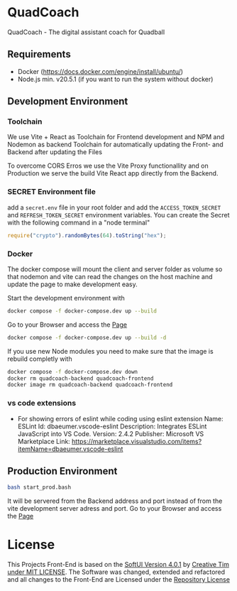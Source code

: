 # QuadCoach

QuadCoach - The digital assistant coach for Quadball

## Requirements

- Docker (https://docs.docker.com/engine/install/ubuntu/)
- Node.js min. v20.5.1 (if you want to run the system without docker)

## Development Environment

### Toolchain

We use Vite + React as Toolchain for Frontend development and NPM and Nodemon as backend Toolchain for automatically updating the Front- and Backend after updating the Files

To overcome CORS Erros we use the Vite Proxy functionallity and on Production we serve the build Vite React app directly from the Backend.

### SECRET Environment file

add a `secret.env` file in your root folder and add the `ACCESS_TOKEN_SECRET` and `REFRESH_TOKEN_SECRET` environment variables.
You can create the Secret with the following command in a "node terminal"

```node.js
require("crypto").randomBytes(64).toString("hex");
```

### Docker

The docker compose will mount the client and server folder as volume so that nodemon and vite can read the changes on the host machine and update the page to make development easy.

Start the development environment with

```bash
docker compose -f docker-compose.dev up --build
```

Go to your Browser and access the [Page](http://localhost:5173)

```bash
docker compose -f docker-compose.dev up --build -d
```

If you use new Node modules you need to make sure that the image is rebuild completly with

```bash
docker compose -f docker-compose.dev down
docker rm quadcoach-backend quadcoach-frontend
docker image rm quadcoach-backend quadcoach-frontend
```

### vs code extensions

- For showing errors of eslint while coding using eslint extension
  Name: ESLint
  Id: dbaeumer.vscode-eslint
  Description: Integrates ESLint JavaScript into VS Code.
  Version: 2.4.2
  Publisher: Microsoft
  VS Marketplace Link: https://marketplace.visualstudio.com/items?itemName=dbaeumer.vscode-eslint

## Production Environment

```bash
bash start_prod.bash
```

It will be servered from the Backend address and port instead of from the vite development server adress and port.
Go to your Browser and access the [Page](http://localhost:3001)

# License

This Projects Front-End is based on the [SoftUI Version 4.0.1](https://github.com/creativetimofficial/soft-ui-dashboard-react/tree/4.0.1) by [Creative Tim under MIT LICENSE](./client/LICENSE-Creative-Tim.md). The Software was changed, extended and refactored and all changes to the Front-End are Licensed under the [Repository License](./LICENSE)
